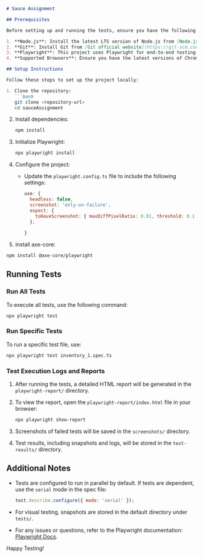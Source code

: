 ```markdown
# Sauce Assignment

## Prerequisites

Before setting up and running the tests, ensure you have the following installed:

1. **Node.js**: Install the latest LTS version of Node.js from [Node.js official website](https://nodejs.org/).
2. **Git**: Install Git from [Git official website](https://git-scm.com/).
3. **Playwright**: This project uses Playwright for end-to-end testing. It will be installed as part of the setup process.
4. **Supported Browsers**: Ensure you have the latest versions of Chromium, Firefox, and WebKit installed. Playwright will handle browser dependencies automatically.

## Setup Instructions

Follow these steps to set up the project locally:

1. Clone the repository:
   ```bash
   git clone <repository-url>
   cd sauceAssignment
   ```

2. Install dependencies:
   ```bash
   npm install
   ```

3. Initialize Playwright:
   ```bash
   npx playwright install
   ```

4. Configure the project:
   - Update the `playwright.config.ts` file to include the following settings:
     ```javascript
     use: {
       headless: false,
       screenshot: 'only-on-failure',
       expect: {
         toHaveScreenshot: { maxDiffPixelRatio: 0.01, threshold: 0.1 },
       },
      
     }
     ```

  5. Install axe-core:
   ```bash
   npm install @axe-core/playwright
   ```   

## Running Tests

### Run All Tests
To execute all tests, use the following command:
```bash
npx playwright test
```

### Run Specific Tests
To run a specific test file, use:
```bash
npx playwright test inventory_1.spec.ts
```

### Test Execution Logs and Reports
1. After running the tests, a detailed HTML report will be generated in the `playwright-report/` directory.
2. To view the report, open the `playwright-report/index.html` file in your browser:
   ```bash
   npx playwright show-report
   ```

3. Screenshots of failed tests will be saved in the `screenshots/` directory.
4. Test results, including snapshots and logs, will be stored in the `test-results/` directory.

## Additional Notes

- Tests are configured to run in parallel by default. If tests are dependent, use the `serial` mode in the spec file:
  ```javascript
  test.describe.configure({ mode: 'serial' });
  ```

- For visual testing, snapshots are stored in the default directory under `tests/`. 

- For any issues or questions, refer to the Playwright documentation: [Playwright Docs](https://playwright.dev/).

Happy Testing!
```  